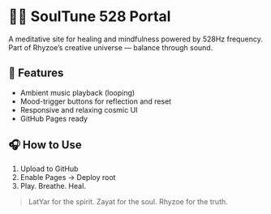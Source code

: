 
# 🧘‍♂️ SoulTune 528 Portal

A meditative site for healing and mindfulness powered by 528Hz frequency.  
Part of Rhyzoe’s creative universe — balance through sound.

## 🌊 Features

- Ambient music playback (looping)
- Mood-trigger buttons for reflection and reset
- Responsive and relaxing cosmic UI
- GitHub Pages ready

## 🎧 How to Use

1. Upload to GitHub
2. Enable Pages → Deploy root
3. Play. Breathe. Heal.

> LatYar for the spirit. Zayat for the soul. Rhyzoe for the truth.
